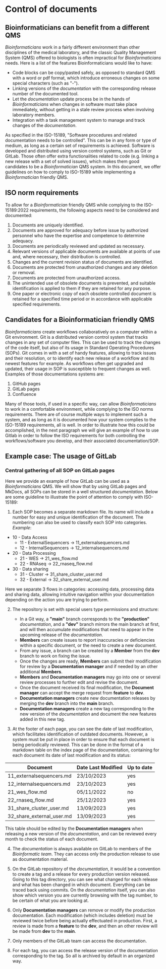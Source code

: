 # Control of documents

## Bioinformaticians can benefit from a different QMS

_Bioinformaticians_ work in a fairly different environment than other disciplines of the medical laboratory, and the classic Quality Management System (QMS) offered to biologists is often impractical for _Bioinformaticians_ needs. Here is a list of the features Bioinformaticians would like to have:

-   Code blocks can be copy/pasted safely, as opposed to standard QMS with a word or pdf format, which introduce erroneous changes on some special characters (such as "-").
-   Linking versions of the _documentation_ with the corresponding release number of the documented tool.
-   Let the _documentation_ update process be in the hands of _Bioinformaticians_ when changes in software must take place immediately, without getting in a stale review process when involving laboratory members.
-   Integration with a task management system to manage and track changes of the _documentation_.

As specified in the ISO-15189, "Software procedures and related documentation needs to be controlled". This can be in any form or type of medium, as long as a certain set of requirements is achieved. Software is developed and distributed using version control systems, such as Git or GitLab. Those often offer extra functionalities related to code (e.g. linking a new release with a set of solved issues), which makes them good candidates to be a _Bioinformatician_ QMS system. In this document, we offer guidelines on how to comply to ISO-15189 while implementing a _Bioinformatician_ friendly QMS.

## ISO norm requirements

To allow for a _Bioinformatician_ friendly QMS while complying to the ISO-15189:2022 requirements, the following aspects need to be considered and documented:

1. Documents are uniquely identified.
2. Documents are approved for adequacy before issue by authorized personnel who have the expertise and competence to determine adequacy.
3. Documents are periodically reviewed and updated as necessary.
4. Relevant versions of applicable documents are available at points of use and, where necessary, their distribution is controlled.
5. Changes and the current revision status of documents are identified.
6. Documents are protected from unauthorized changes and any deletion or removal.
7. Documents are protected from unauthorized access.
8. The unintended use of obsolete documents is prevented, and suitable identification is applied to them if they are retained for any purpose.
9. One paper or electronic copy of each obsolete controlled document is retained for a specified time period or in accordance with applicable specified requirements.

## Candidates for a Bioinformatician friendly QMS

_Bioinformaticians_ create workflows collaboratively on a computer within a Git environment. Git is a distributed version control system that tracks changes in any set of computer files. This can be used to track the changes of the code itself, but also of its usage in Standard Operating Procedures (SOPs). Git comes in with a set of handy features, allowing to track issues and their resolution, or to identify each new release of a workflow and its newest features for example. As workflows often get upgraded and updated, their usage in SOP is susceptible to frequent changes as well. Examples of those documentations systems are:

1. GitHub pages
2. GitLab pages
3. Confluence

Many of those tools, if used in a specific way, can allow _Bioinformaticians_ to work in a comfortable environment, while complying to the ISO norms requirements. There are of course multiple ways to implement such a system, and as long as it is documented how your system complies to the ISO-15189 requirements, all is well. In order to illustrate how this could be accomplished, in the next paragraph we will give an example of how to use Gitlab in order to follow the ISO requirements for both controlling the workflows/software you develop, and their associated documentation/SOP.

## Example case: The usage of GitLab

### Central gathering of all SOP on GitLab pages

Here we provide an example of how GitLab can be used as a _Bioinformaticians_ QMS. We will show that by using GitLab pages and MkDocs, all SOPs can be stored in a well structured _documentation_. Below are some guideline to illustrate the point of attention to comply with ISO-15189:

1. Each SOP becomes a separate markdown file. Its name will include a number for easy and unique identification of the document. The numbering can also be used to classify each SOP into categories. _Example_:

-   10 - Data Access
    -   11 - ExternalSequencers -> 11_externalsequencers.md
    -   12 - InternalSequencers -> 12_internalsequencers.md
-   20 - Data Processing
    -   21 - WES -> 21_wes_flow.md
    -   22 - RNAseq -> 22_rnaseq_flow.md
-   30 - Data sharing
    -   31 - Cluster -> 31_share_cluster_user.md
    -   32 - External -> 32_share_external_user.md

Here we separate 3 flows in categories: accessing data, processing data and sharing data, allowing intuitive navigation within your documentation depending on the action you are trying to perform.

2. The repository is set with special users type permissions and structure:

    - In a Git way, a **"main"** branch corresponds to the **"production"** _documentation_, and a **"dev"** branch mirrors the main branch at first, and will then accumulate modifications that need to appear in the upcoming release of the _documentation_.
    - **Members** can create issues to report inaccuracies or deficiencies within a specific document, or the need to create a new document.
    - From any issue, a branch can be created by a **Member** from the **dev** branch to work on fixing the issue.
    - Once the changes are ready, **Members** can submit their modification for review by a **Documentation manager** and if needed by an other additional **Members**.
    - **Members** and **Documentation managers** may go into one or several review processes to further edit and revise the document.
    - Once the document received its final modification, the **Document manager** can accept the merge request from **feature** to **dev**.
    - **Documentation managers** create new documentation releases by merging the **dev** branch into the **main** branch.
    - **Documentation managers** create a new tag corresponding to the new version of the _documentation_ and document the new features added in this new tag.

3. At the footer of each page, you can see the date of last modification, which facilitates identification of outdated documents. However, a system must be put in place in order to ensure that each document is being periodically reviewed. This can be done in the format of a markdown table on the index page of the documentation, containing for each document its date of last modification and its status:

| Document                  | Date Last Modified | Up to date |
| ------------------------- | ------------------ | ---------- |
| 11_externalsequencers.md  | 23/10/2023         | yes        |
| 12_internalsequencers.md  | 23/10/2023         | yes        |
| 21_wes_flow.md            | 05/11/2022         | no         |
| 22_rnaseq_flow.md         | 25/12/2023         | yes        |
| 31_share_cluster_user.md  | 13/09/2023         | yes        |
| 32_share_external_user.md | 13/09/2023         | yes        |

This table should be edited by the **Documentation managers** when releasing a new version of the _documentation_, and can be reviewed every month to check the status of each document.

4. The _documentation_ is always available on GitLab to members of the _Bioinformatic team_. They can access only the production release to use as documentation material.

5. On the GitLab repository of the _documentation_, it would be a convention to create a tag and a release for every production version released. Going to this tag directory, you can see what changed for each release and what has been changed in which document. Everything can be traced back using commits. On the _documentation_ itself, you can also show which version you are currently browsing with the tag number, to be certain of what you are looking at.

6. Only **Documentation managers** can remove or modify the production documentation. Each modification (which includes deletion) must be reviewed twice before being actually effectuated in production. First, a review is made from a **feature** to the **dev**, and then an other review will be made from **dev** to the **main**.

7. Only members of the GitLab team can access the documentation.

8. For each tag, you can access the release version of the documentation corresponding to the tag. So all is archived by default in an organized way.
